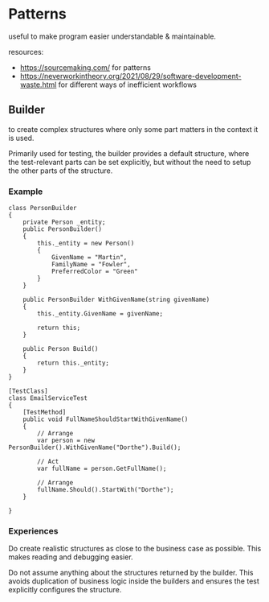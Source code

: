 # Patterns

useful to make program easier understandable & maintainable.

resources:

- https://sourcemaking.com/ for patterns
- https://neverworkintheory.org/2021/08/29/software-development-waste.html for different ways of inefficient workflows

## Builder

to create complex structures where only some part matters in the context it is used.

Primarily used for testing, the builder provides a default structure, where the test-relevant parts can be set explicitly, but without the need to setup the other parts of the structure.

### Example

```c-sharp
class PersonBuilder
{
    private Person _entity;
    public PersonBuilder()
    {
        this._entity = new Person()
        {
            GivenName = "Martin",
            FamilyName = "Fowler",
            PreferredColor = "Green"
        }
    }

    public PersonBuilder WithGivenName(string givenName)
    {
        this._entity.GivenName = givenName;

        return this;
    }

    public Person Build()
    {
        return this._entity;
    }
}
```

```c-sharp
[TestClass]
class EmailServiceTest
{
    [TestMethod]
    public void FullNameShouldStartWithGivenName()
    {
        // Arrange
        var person = new PersonBuilder().WithGivenName("Dorthe").Build();

        // Act
        var fullName = person.GetFullName();

        // Arrange
        fullName.Should().StartWith("Dorthe");
    }

}
```

### Experiences

Do create realistic structures as close to the business case as possible. This makes reading and debugging easier.

Do not assume anything about the structures returned by the builder. This avoids duplication of business logic inside the builders and ensures the test explicitly configures the structure.